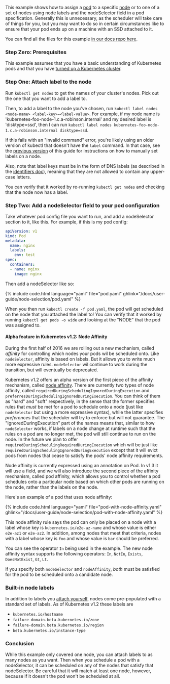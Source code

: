 ---
---

This example shows how to assign a [pod](/docs/user-guide/pods/) to a specific [node](/docs/admin/node/) or to one of a set of nodes using node labels and the nodeSelector field in a pod specification. Generally this is unnecessary, as the scheduler will take care of things for you, but you may want to do so in certain circumstances like to ensure that your pod ends up on a machine with an SSD attached to it.

You can find all the files for this example [in our docs
repo here](https://github.com/kubernetes/kubernetes.github.io/tree/{{page.docsbranch}}/docs/user-guide/node-selection).

### Step Zero: Prerequisites

This example assumes that you have a basic understanding of Kubernetes pods and that you have [turned up a Kubernetes cluster](https://github.com/kubernetes/kubernetes#documentation).

### Step One: Attach label to the node

Run `kubectl get nodes` to get the names of your cluster's nodes. Pick out the one that you want to add a label to.

Then, to add a label to the node you've chosen, run `kubectl label nodes <node-name> <label-key>=<label-value>`. For example, if my node name is 'kubernetes-foo-node-1.c.a-robinson.internal' and my desired label is 'disktype=ssd', then I can run `kubectl label nodes kubernetes-foo-node-1.c.a-robinson.internal disktype=ssd`.

If this fails with an "invalid command" error, you're likely using an older version of kubectl that doesn't have the `label` command. In that case, see the [previous version](https://github.com/kubernetes/kubernetes/blob/a053dbc313572ed60d89dae9821ecab8bfd676dc/examples/node-selection/README.md) of this guide for instructions on how to manually set labels on a node.

Also, note that label keys must be in the form of DNS labels (as described in the [identifiers doc](https://github.com/kubernetes/kubernetes/blob/{{page.githubbranch}}/docs/design/identifiers.md)), meaning that they are not allowed to contain any upper-case letters.

You can verify that it worked by re-running `kubectl get nodes` and checking that the node now has a label.

### Step Two: Add a nodeSelector field to your pod configuration

Take whatever pod config file you want to run, and add a nodeSelector section to it, like this. For example, if this is my pod config:

```yaml
apiVersion: v1
kind: Pod
metadata:
  name: nginx
  labels:
    env: test
spec:
  containers:
  - name: nginx
    image: nginx
```

Then add a nodeSelector like so:

{% include code.html language="yaml" file="pod.yaml" ghlink="/docs/user-guide/node-selection/pod.yaml" %}

When you then run `kubectl create -f pod.yaml`, the pod will get scheduled on the node that you attached the label to! You can verify that it worked by running `kubectl get pods -o wide` and looking at the "NODE" that the pod was assigned to.

#### Alpha feature in Kubernetes v1.2: Node Affinity

During the first half of 2016 we are rolling out a new mechanism, called *affinity* for controlling which nodes your pods wil be scheduled onto.
Like `nodeSelector`, affinity is based on labels. But it allows you to write much more expressive rules.
`nodeSelector` wil continue to work during the transition, but will eventually be deprecated.

Kubernetes v1.2 offers an alpha version of the first piece of the affinity mechanism, called [node affinity](https://github.com/kubernetes/kubernetes/blob/{{page.githubbranch}}/docs/design/nodeaffinity.md).
There are currently two types of node affinity, called `requiredDuringSchedulingIgnoredDuringExecution` and
`preferresDuringSchedulingIgnoredDuringExecution`. You can think of them as "hard" and "soft" respectively,
in the sense that the former specifies rules that *must* be met for a pod to schedule onto a node (just like
`nodeSelector` but using a more expressive syntax), while the latter specifies *preferences* that the scheduler
will try to enforce but will not guarantee. The "IgnoredDuringExecution" part of the names means that, similar
to how `nodeSelector` works, if labels on a node change at runtime such that the rules on a pod are no longer
met, the pod will still continue to run on the node. In the future we plan to offer
`requiredDuringSchedulingRequiredDuringExecution` which will be just like `requiredDuringSchedulingIgnoredDuringExecution`
except that it will evict pods from nodes that cease to satisfy the pods' node affinity requirements.

Node affinity is currently expressed using an annotation on Pod. In v1.3 it will use a field, and we will
also introduce the second piece of the affinity mechanism, called pod affinity,
which allows you to control whether a pod schedules onto a particular node based on which other pods are
running on the node, rather than the labels on the node.

Here's an example of a pod that uses node affinity:

{% include code.html language="yaml" file="pod-with-node-affinity.yaml" ghlink="/docs/user-guide/node-selection/pod-with-node-affinity.yaml" %}

This node affinity rule says the pod can only be placed on a node with a label whose key is
`kubernetes.io/e2e-az-name` and whose value is either `e2e-az1` or `e2e-az2`. In addition,
among nodes that meet that criteria, nodes with a label whose key is `foo` and whose
value is `bar` should be preferred.

You can see the operator `In` being used in the example. The new node affinity syntax supports the following operators: `In`, `NotIn`, `Exists`, `DoesNotExist`, `Gt`, `Lt`.

If you specify both `nodeSelector` and `nodeAffinity`, *both* must be satisfied for the pod
to be scheduled onto a candidate node.

### Built-in node labels

In addition to labels you [attach yourself](#step-one-attach-label-to-the-node), nodes come pre-populated
with a standard set of labels. As of Kubernetes v1.2 these labels are

* `kubernetes.io/hostname`
* `failure-domain.beta.kubernetes.io/zone`
* `failure-domain.beta.kubernetes.io/region`
* `beta.kubernetes.io/instance-type`

### Conclusion

While this example only covered one node, you can attach labels to as many nodes as you want. Then when you schedule a pod with a nodeSelector, it can be scheduled on any of the nodes that satisfy that nodeSelector. Be careful that it will match at least one node, however, because if it doesn't the pod won't be scheduled at all.
